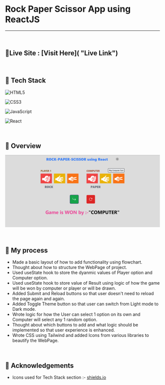 # Rock Paper Scissor App using ReactJS
<hr>
<br> 

## 📌Live Site : [Visit Here]( "Live Link")

<br>

## 📌 Tech Stack
![HTML5](https://img.shields.io/badge/html5-%23E34F26.svg?style=for-the-badge&logo=html5&logoColor=white)

![CSS3](https://img.shields.io/badge/css3-%231572B6.svg?style=for-the-badge&logo=css3&logoColor=white)

![JavaScript](https://img.shields.io/badge/javascript-%23323330.svg?style=for-the-badge&logo=javascript&logoColor=%23F7DF1E)

![React](https://img.shields.io/badge/react-%2320232a.svg?style=for-the-badge&logo=react&logoColor=%2361DAFB)

<br>

## 📌 Overview
![First page screenshot](./assets/rock-paper-scissor-ss.PNG)

<br>

## 📌 My process

- Made a basic layout of how to add functionality using flowchart.
- Thought about how to structure the WebPage of project.
- Used useState hook to store the dyanmic values of Player option and Computer option.
- Used useState hook to store value of Result using logic of how the game will be won by computer or player or  will be drawn.
- Added Submit and Reload buttons so that user doesn't need to reload the page again and again.  
- Added Toggle Theme button so that user can switch from Light mode to Dark mode.
- Wrote logic for how the User can select 1 option on its own and Computer will select any 1 random option.
- Thought about which buttons to add and what logic should be implemented so that user experience is enhanced.
- Wrote CSS using Tailwind and added Icons from various libraries to beautify the WebPage.

<br>

## 📌 Acknowledgements

- Icons used for Tech Stack section :- [shields.io](https://img.shields.io)



